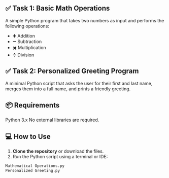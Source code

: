 ## ✅ Task 1: Basic Math Operations

A simple Python program that takes two numbers as input and performs the following operations:

- ➕ Addition  
- ➖ Subtraction  
- ✖️ Multiplication  
- ➗ Division 

## ✅ Task 2: Personalized Greeting Program

A minimal Python script that asks the user for their first and last name, merges them into a full name, and prints a friendly greeting.

## 📦 Requirements

Python 3.x
No external libraries are required.

## 💻 How to Use

1. **Clone the repository** or download the files.
2. Run the Python script using a terminal or IDE:

```bash
Mathematical Operations.py
Personalized Greeting.py
